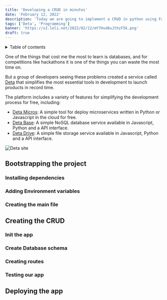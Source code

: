 ```yaml
---
title: 'Developing a CRUD in minutes'
date: 'February 12, 2022'
description: 'Today we are going to implement a CRUD in python using FastAPI and Deta Base making a simple price list.'
tags: ['Deta', 'Programming']
banner: 'https://s2.loli.net/2022/02/12/mY7HvdAuJthzF5k.png'
draft: true
---
```


<details> 
  <summary>Table of contents</summary>

[[toc]]

</details>

One of the things that cost me the most to learn is databases, and for competitions like hackathons it is one of the things you can waste the most time on.

But a group of developers seeing these problems created a service called [Deta](https://deta.sh/) that simplifies the most essential tools in development to launch products in record time.

The platform includes a variety of features for simplifying the development process for free, including:

- [Deta Micros](https://docs.deta.sh/docs/home/#deta-micros): A simple tool for deploy microservices written in Python or Javascript in the cloud for free.
- [Deta Base](https://docs.deta.sh/docs/home/#deta-base): A simple NoSQL database service available in Javascript, Python and a API interface.
- [Deta Drive](https://docs.deta.sh/docs/drive/about): A simple file storage service available in Javascript, Python and a API interface.

![Deta site](https://i.postimg.cc/c4XTKnvH/ezgif-com-gif-maker-1.webp)

## Bootstrapping the project

### Installing dependencies

### Adding Environment variables

### Creating the main file

## Creating the CRUD

### Init the app

### Create Database schema

### Creating routes

### Testing our app

## Deploying the app
